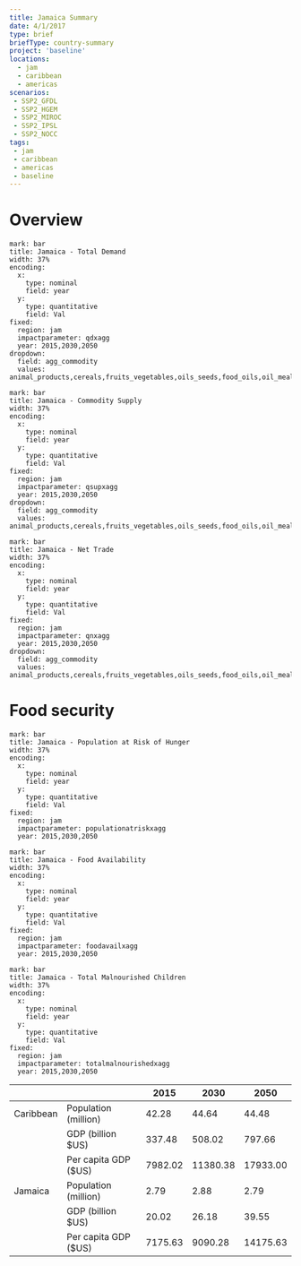 ```yaml
---
title: Jamaica Summary
date: 4/1/2017
type: brief
briefType: country-summary
project: 'baseline'
locations:
  - jam
  - caribbean
  - americas
scenarios:
 - SSP2_GFDL
 - SSP2_HGEM
 - SSP2_MIROC
 - SSP2_IPSL
 - SSP2_NOCC
tags:
 - jam
 - caribbean
 - americas
 - baseline
---
```

# Overview 

```chart
mark: bar
title: Jamaica - Total Demand
width: 37%
encoding:
  x:
    type: nominal
    field: year
  y:
    type: quantitative
    field: Val
fixed:
  region: jam
  impactparameter: qdxagg
  year: 2015,2030,2050
dropdown:
  field: agg_commodity
  values: animal_products,cereals,fruits_vegetables,oils_seeds,food_oils,oil_meals,other,pulses,roots_tubers,sugar
```

```chart
mark: bar
title: Jamaica - Commodity Supply
width: 37%
encoding:
  x:
    type: nominal
    field: year
  y:
    type: quantitative
    field: Val
fixed:
  region: jam
  impactparameter: qsupxagg
  year: 2015,2030,2050
dropdown:
  field: agg_commodity
  values: animal_products,cereals,fruits_vegetables,oils_seeds,food_oils,oil_meals,other,pulses,roots_tubers,sugar
```

```chart
mark: bar
title: Jamaica - Net Trade
width: 37%
encoding:
  x:
    type: nominal
    field: year
  y:
    type: quantitative
    field: Val
fixed:
  region: jam
  impactparameter: qnxagg
  year: 2015,2030,2050
dropdown:
  field: agg_commodity
  values: animal_products,cereals,fruits_vegetables,oils_seeds,food_oils,oil_meals,other,pulses,roots_tubers,sugar
```

# Food security

```chart
mark: bar
title: Jamaica - Population at Risk of Hunger
width: 37%
encoding:
  x:
    type: nominal
    field: year
  y:
    type: quantitative
    field: Val
fixed:
  region: jam
  impactparameter: populationatriskxagg
  year: 2015,2030,2050
```

```chart
mark: bar
title: Jamaica - Food Availability
width: 37%
encoding:
  x:
    type: nominal
    field: year
  y:
    type: quantitative
    field: Val
fixed:
  region: jam
  impactparameter: foodavailxagg
  year: 2015,2030,2050
```

```chart
mark: bar
title: Jamaica - Total Malnourished Children
width: 37%
encoding:
  x:
    type: nominal
    field: year
  y:
    type: quantitative
    field: Val
fixed:
  region: jam
  impactparameter: totalmalnourishedxagg
  year: 2015,2030,2050
```

|   |   | 2015 | 2030 | 2050 |
|---|---|---|---|---|
| Caribbean | Population (million) | 42.28 | 44.64 | 44.48 |
|  | GDP (billion $US) | 337.48 | 508.02 | 797.66 |
|  | Per capita GDP ($US) | 7982.02 | 11380.38 | 17933.00 |
| Jamaica | Population (million) | 2.79 | 2.88 | 2.79 |
|  | GDP (billion $US) | 20.02 | 26.18 | 39.55 |
|  | Per capita GDP ($US) | 7175.63| 9090.28| 14175.63|